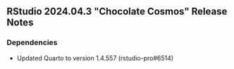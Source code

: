 ## RStudio 2024.04.3 "Chocolate Cosmos" Release Notes

### Dependencies

- Updated Quarto to version 1.4.557 (rstudio-pro#6514)
